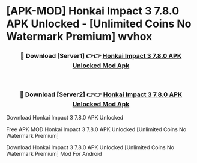 # [APK-MOD] Honkai Impact 3 7.8.0 APK Unlocked - [Unlimited Coins No Watermark Premium] wvhox



<div align="center">
<h3>🔴 Download [Server1] 👉👉 <a href="https://momento.my/?title=Honkai_Impact_3_7.8.0_APK_Unlocked">Honkai Impact 3 7.8.0 APK Unlocked Mod Apk</a></h3><br>

<h3>🔴 Download [Server2] 👉👉 <a href="https://momento.my/?title=Honkai_Impact_3_7.8.0_APK_Unlocked">Honkai Impact 3 7.8.0 APK Unlocked Mod Apk</a></h3>
</div>



Download Honkai Impact 3 7.8.0 APK Unlocked 

Free APK MOD Honkai Impact 3 7.8.0 APK Unlocked [Unlimited Coins No Watermark Premium]

Download Honkai Impact 3 7.8.0 APK Unlocked [Unlimited Coins No Watermark Premium] Mod For Android
